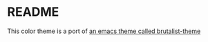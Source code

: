 # README

This color theme is a port of [an emacs theme called brutalist-theme](https://git.madhouse-project.org/algernon/brutalist-theme.el)
